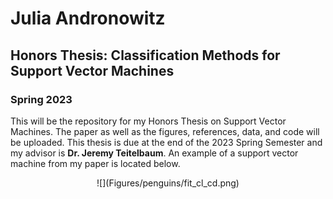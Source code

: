 # Julia Andronowitz

## Honors Thesis: Classification Methods for Support Vector Machines

### Spring 2023

This will be the repository for my Honors Thesis on Support Vector Machines. The paper as well as the figures, references, data, and code will be uploaded. This thesis is due at the end of the 2023 Spring Semester and my advisor is **Dr. Jeremy Teitelbaum**. An example of a support vector machine from my paper is located below.

<p align="center">
![](Figures/penguins/fit_cl_cd.png)
</p>
